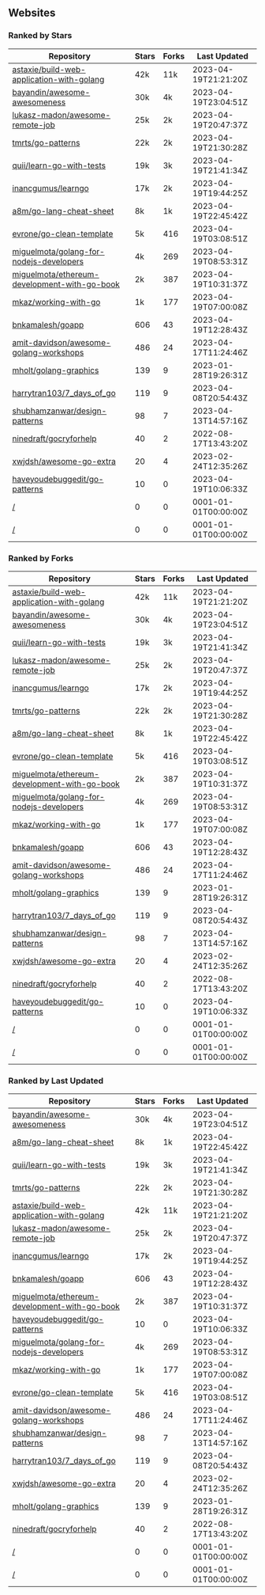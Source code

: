 ## Websites

### Ranked by Stars

| Repository | Stars | Forks | Last Updated |
|------------|-------|-------|--------------|
| [astaxie/build-web-application-with-golang](https://github.com/astaxie/build-web-application-with-golang) | 42k | 11k | 2023-04-19T21:21:20Z |
| [bayandin/awesome-awesomeness](https://github.com/bayandin/awesome-awesomeness) | 30k | 4k | 2023-04-19T23:04:51Z |
| [lukasz-madon/awesome-remote-job](https://github.com/lukasz-madon/awesome-remote-job) | 25k | 2k | 2023-04-19T20:47:37Z |
| [tmrts/go-patterns](https://github.com/tmrts/go-patterns) | 22k | 2k | 2023-04-19T21:30:28Z |
| [quii/learn-go-with-tests](https://github.com/quii/learn-go-with-tests) | 19k | 3k | 2023-04-19T21:41:34Z |
| [inancgumus/learngo](https://github.com/inancgumus/learngo) | 17k | 2k | 2023-04-19T19:44:25Z |
| [a8m/go-lang-cheat-sheet](https://github.com/a8m/go-lang-cheat-sheet) | 8k | 1k | 2023-04-19T22:45:42Z |
| [evrone/go-clean-template](https://github.com/evrone/go-clean-template) | 5k | 416 | 2023-04-19T03:08:51Z |
| [miguelmota/golang-for-nodejs-developers](https://github.com/miguelmota/golang-for-nodejs-developers) | 4k | 269 | 2023-04-19T08:53:31Z |
| [miguelmota/ethereum-development-with-go-book](https://github.com/miguelmota/ethereum-development-with-go-book) | 2k | 387 | 2023-04-19T10:31:37Z |
| [mkaz/working-with-go](https://github.com/mkaz/working-with-go) | 1k | 177 | 2023-04-19T07:00:08Z |
| [bnkamalesh/goapp](https://github.com/bnkamalesh/goapp) | 606 | 43 | 2023-04-19T12:28:43Z |
| [amit-davidson/awesome-golang-workshops](https://github.com/amit-davidson/awesome-golang-workshops) | 486 | 24 | 2023-04-17T11:24:46Z |
| [mholt/golang-graphics](https://github.com/mholt/golang-graphics) | 139 | 9 | 2023-01-28T19:26:31Z |
| [harrytran103/7_days_of_go](https://github.com/harrytran103/7_days_of_go) | 119 | 9 | 2023-04-08T20:54:43Z |
| [shubhamzanwar/design-patterns](https://github.com/shubhamzanwar/design-patterns) | 98 | 7 | 2023-04-13T14:57:16Z |
| [ninedraft/gocryforhelp](https://github.com/ninedraft/gocryforhelp) | 40 | 2 | 2022-08-17T13:43:20Z |
| [xwjdsh/awesome-go-extra](https://github.com/xwjdsh/awesome-go-extra) | 20 | 4 | 2023-02-24T12:35:26Z |
| [haveyoudebuggedit/go-patterns](https://github.com/haveyoudebuggedit/go-patterns) | 10 | 0 | 2023-04-19T10:06:33Z |
| [/](https://github.com/trending?l=go) | 0 | 0 | 0001-01-01T00:00:00Z |
| [/](https://github.com/golang/go/wiki/Projects) | 0 | 0 | 0001-01-01T00:00:00Z |

### Ranked by Forks

| Repository | Stars | Forks | Last Updated |
|------------|-------|-------|--------------|
| [astaxie/build-web-application-with-golang](https://github.com/astaxie/build-web-application-with-golang) | 42k | 11k | 2023-04-19T21:21:20Z |
| [bayandin/awesome-awesomeness](https://github.com/bayandin/awesome-awesomeness) | 30k | 4k | 2023-04-19T23:04:51Z |
| [quii/learn-go-with-tests](https://github.com/quii/learn-go-with-tests) | 19k | 3k | 2023-04-19T21:41:34Z |
| [lukasz-madon/awesome-remote-job](https://github.com/lukasz-madon/awesome-remote-job) | 25k | 2k | 2023-04-19T20:47:37Z |
| [inancgumus/learngo](https://github.com/inancgumus/learngo) | 17k | 2k | 2023-04-19T19:44:25Z |
| [tmrts/go-patterns](https://github.com/tmrts/go-patterns) | 22k | 2k | 2023-04-19T21:30:28Z |
| [a8m/go-lang-cheat-sheet](https://github.com/a8m/go-lang-cheat-sheet) | 8k | 1k | 2023-04-19T22:45:42Z |
| [evrone/go-clean-template](https://github.com/evrone/go-clean-template) | 5k | 416 | 2023-04-19T03:08:51Z |
| [miguelmota/ethereum-development-with-go-book](https://github.com/miguelmota/ethereum-development-with-go-book) | 2k | 387 | 2023-04-19T10:31:37Z |
| [miguelmota/golang-for-nodejs-developers](https://github.com/miguelmota/golang-for-nodejs-developers) | 4k | 269 | 2023-04-19T08:53:31Z |
| [mkaz/working-with-go](https://github.com/mkaz/working-with-go) | 1k | 177 | 2023-04-19T07:00:08Z |
| [bnkamalesh/goapp](https://github.com/bnkamalesh/goapp) | 606 | 43 | 2023-04-19T12:28:43Z |
| [amit-davidson/awesome-golang-workshops](https://github.com/amit-davidson/awesome-golang-workshops) | 486 | 24 | 2023-04-17T11:24:46Z |
| [mholt/golang-graphics](https://github.com/mholt/golang-graphics) | 139 | 9 | 2023-01-28T19:26:31Z |
| [harrytran103/7_days_of_go](https://github.com/harrytran103/7_days_of_go) | 119 | 9 | 2023-04-08T20:54:43Z |
| [shubhamzanwar/design-patterns](https://github.com/shubhamzanwar/design-patterns) | 98 | 7 | 2023-04-13T14:57:16Z |
| [xwjdsh/awesome-go-extra](https://github.com/xwjdsh/awesome-go-extra) | 20 | 4 | 2023-02-24T12:35:26Z |
| [ninedraft/gocryforhelp](https://github.com/ninedraft/gocryforhelp) | 40 | 2 | 2022-08-17T13:43:20Z |
| [haveyoudebuggedit/go-patterns](https://github.com/haveyoudebuggedit/go-patterns) | 10 | 0 | 2023-04-19T10:06:33Z |
| [/](https://github.com/trending?l=go) | 0 | 0 | 0001-01-01T00:00:00Z |
| [/](https://github.com/golang/go/wiki/Projects) | 0 | 0 | 0001-01-01T00:00:00Z |

### Ranked by Last Updated

| Repository | Stars | Forks | Last Updated |
|------------|-------|-------|--------------|
| [bayandin/awesome-awesomeness](https://github.com/bayandin/awesome-awesomeness) | 30k | 4k | 2023-04-19T23:04:51Z |
| [a8m/go-lang-cheat-sheet](https://github.com/a8m/go-lang-cheat-sheet) | 8k | 1k | 2023-04-19T22:45:42Z |
| [quii/learn-go-with-tests](https://github.com/quii/learn-go-with-tests) | 19k | 3k | 2023-04-19T21:41:34Z |
| [tmrts/go-patterns](https://github.com/tmrts/go-patterns) | 22k | 2k | 2023-04-19T21:30:28Z |
| [astaxie/build-web-application-with-golang](https://github.com/astaxie/build-web-application-with-golang) | 42k | 11k | 2023-04-19T21:21:20Z |
| [lukasz-madon/awesome-remote-job](https://github.com/lukasz-madon/awesome-remote-job) | 25k | 2k | 2023-04-19T20:47:37Z |
| [inancgumus/learngo](https://github.com/inancgumus/learngo) | 17k | 2k | 2023-04-19T19:44:25Z |
| [bnkamalesh/goapp](https://github.com/bnkamalesh/goapp) | 606 | 43 | 2023-04-19T12:28:43Z |
| [miguelmota/ethereum-development-with-go-book](https://github.com/miguelmota/ethereum-development-with-go-book) | 2k | 387 | 2023-04-19T10:31:37Z |
| [haveyoudebuggedit/go-patterns](https://github.com/haveyoudebuggedit/go-patterns) | 10 | 0 | 2023-04-19T10:06:33Z |
| [miguelmota/golang-for-nodejs-developers](https://github.com/miguelmota/golang-for-nodejs-developers) | 4k | 269 | 2023-04-19T08:53:31Z |
| [mkaz/working-with-go](https://github.com/mkaz/working-with-go) | 1k | 177 | 2023-04-19T07:00:08Z |
| [evrone/go-clean-template](https://github.com/evrone/go-clean-template) | 5k | 416 | 2023-04-19T03:08:51Z |
| [amit-davidson/awesome-golang-workshops](https://github.com/amit-davidson/awesome-golang-workshops) | 486 | 24 | 2023-04-17T11:24:46Z |
| [shubhamzanwar/design-patterns](https://github.com/shubhamzanwar/design-patterns) | 98 | 7 | 2023-04-13T14:57:16Z |
| [harrytran103/7_days_of_go](https://github.com/harrytran103/7_days_of_go) | 119 | 9 | 2023-04-08T20:54:43Z |
| [xwjdsh/awesome-go-extra](https://github.com/xwjdsh/awesome-go-extra) | 20 | 4 | 2023-02-24T12:35:26Z |
| [mholt/golang-graphics](https://github.com/mholt/golang-graphics) | 139 | 9 | 2023-01-28T19:26:31Z |
| [ninedraft/gocryforhelp](https://github.com/ninedraft/gocryforhelp) | 40 | 2 | 2022-08-17T13:43:20Z |
| [/](https://github.com/trending?l=go) | 0 | 0 | 0001-01-01T00:00:00Z |
| [/](https://github.com/golang/go/wiki/Projects) | 0 | 0 | 0001-01-01T00:00:00Z |

